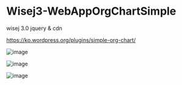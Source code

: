 # Wisej3-WebAppOrgChartSimple
wisej 3.0 jquery &amp; cdn 

https://ko.wordpress.org/plugins/simple-org-chart/

![image](https://user-images.githubusercontent.com/50413/187351215-8380051f-2e15-4a15-9af0-b4c7c1ddf980.png)

![image](https://user-images.githubusercontent.com/50413/187351113-1bd407b2-0181-4288-a071-55fb9b961aa8.png)

![image](https://user-images.githubusercontent.com/50413/190938838-764a2a52-fa7e-4c5f-aae8-84219cb8f6d6.png)
